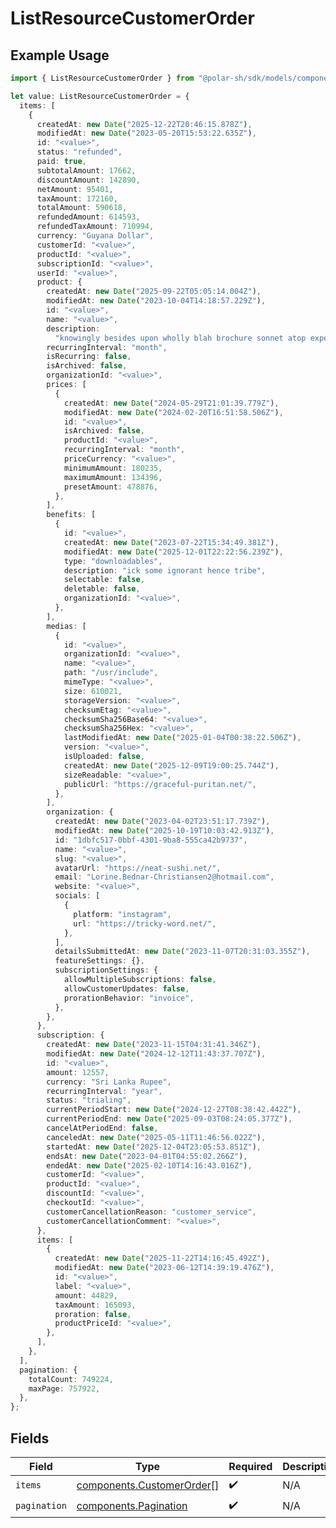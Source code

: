 # ListResourceCustomerOrder

## Example Usage

```typescript
import { ListResourceCustomerOrder } from "@polar-sh/sdk/models/components/listresourcecustomerorder.js";

let value: ListResourceCustomerOrder = {
  items: [
    {
      createdAt: new Date("2025-12-22T20:46:15.878Z"),
      modifiedAt: new Date("2023-05-20T15:53:22.635Z"),
      id: "<value>",
      status: "refunded",
      paid: true,
      subtotalAmount: 17662,
      discountAmount: 142890,
      netAmount: 95401,
      taxAmount: 172160,
      totalAmount: 590618,
      refundedAmount: 614593,
      refundedTaxAmount: 710994,
      currency: "Guyana Dollar",
      customerId: "<value>",
      productId: "<value>",
      subscriptionId: "<value>",
      userId: "<value>",
      product: {
        createdAt: new Date("2025-09-22T05:05:14.004Z"),
        modifiedAt: new Date("2023-10-04T14:18:57.229Z"),
        id: "<value>",
        name: "<value>",
        description:
          "knowingly besides upon wholly blah brochure sonnet atop experience junior",
        recurringInterval: "month",
        isRecurring: false,
        isArchived: false,
        organizationId: "<value>",
        prices: [
          {
            createdAt: new Date("2024-05-29T21:01:39.779Z"),
            modifiedAt: new Date("2024-02-20T16:51:58.506Z"),
            id: "<value>",
            isArchived: false,
            productId: "<value>",
            recurringInterval: "month",
            priceCurrency: "<value>",
            minimumAmount: 180235,
            maximumAmount: 134396,
            presetAmount: 478876,
          },
        ],
        benefits: [
          {
            id: "<value>",
            createdAt: new Date("2023-07-22T15:34:49.381Z"),
            modifiedAt: new Date("2025-12-01T22:22:56.239Z"),
            type: "downloadables",
            description: "ick some ignorant hence tribe",
            selectable: false,
            deletable: false,
            organizationId: "<value>",
          },
        ],
        medias: [
          {
            id: "<value>",
            organizationId: "<value>",
            name: "<value>",
            path: "/usr/include",
            mimeType: "<value>",
            size: 610021,
            storageVersion: "<value>",
            checksumEtag: "<value>",
            checksumSha256Base64: "<value>",
            checksumSha256Hex: "<value>",
            lastModifiedAt: new Date("2025-01-04T00:38:22.506Z"),
            version: "<value>",
            isUploaded: false,
            createdAt: new Date("2025-12-09T19:00:25.744Z"),
            sizeReadable: "<value>",
            publicUrl: "https://graceful-puritan.net/",
          },
        ],
        organization: {
          createdAt: new Date("2023-04-02T23:51:17.739Z"),
          modifiedAt: new Date("2025-10-19T10:03:42.913Z"),
          id: "1dbfc517-0bbf-4301-9ba8-555ca42b9737",
          name: "<value>",
          slug: "<value>",
          avatarUrl: "https://neat-sushi.net/",
          email: "Lorine.Bednar-Christiansen2@hotmail.com",
          website: "<value>",
          socials: [
            {
              platform: "instagram",
              url: "https://tricky-word.net/",
            },
          ],
          detailsSubmittedAt: new Date("2023-11-07T20:31:03.355Z"),
          featureSettings: {},
          subscriptionSettings: {
            allowMultipleSubscriptions: false,
            allowCustomerUpdates: false,
            prorationBehavior: "invoice",
          },
        },
      },
      subscription: {
        createdAt: new Date("2023-11-15T04:31:41.346Z"),
        modifiedAt: new Date("2024-12-12T11:43:37.707Z"),
        id: "<value>",
        amount: 12557,
        currency: "Sri Lanka Rupee",
        recurringInterval: "year",
        status: "trialing",
        currentPeriodStart: new Date("2024-12-27T08:38:42.442Z"),
        currentPeriodEnd: new Date("2025-09-03T08:24:05.377Z"),
        cancelAtPeriodEnd: false,
        canceledAt: new Date("2025-05-11T11:46:56.022Z"),
        startedAt: new Date("2025-12-04T23:05:53.851Z"),
        endsAt: new Date("2023-04-01T04:55:02.266Z"),
        endedAt: new Date("2025-02-10T14:16:43.016Z"),
        customerId: "<value>",
        productId: "<value>",
        discountId: "<value>",
        checkoutId: "<value>",
        customerCancellationReason: "customer_service",
        customerCancellationComment: "<value>",
      },
      items: [
        {
          createdAt: new Date("2025-11-22T14:16:45.492Z"),
          modifiedAt: new Date("2023-06-12T14:39:19.476Z"),
          id: "<value>",
          label: "<value>",
          amount: 44829,
          taxAmount: 165093,
          proration: false,
          productPriceId: "<value>",
        },
      ],
    },
  ],
  pagination: {
    totalCount: 749224,
    maxPage: 757922,
  },
};
```

## Fields

| Field                                                                  | Type                                                                   | Required                                                               | Description                                                            |
| ---------------------------------------------------------------------- | ---------------------------------------------------------------------- | ---------------------------------------------------------------------- | ---------------------------------------------------------------------- |
| `items`                                                                | [components.CustomerOrder](../../models/components/customerorder.md)[] | :heavy_check_mark:                                                     | N/A                                                                    |
| `pagination`                                                           | [components.Pagination](../../models/components/pagination.md)         | :heavy_check_mark:                                                     | N/A                                                                    |